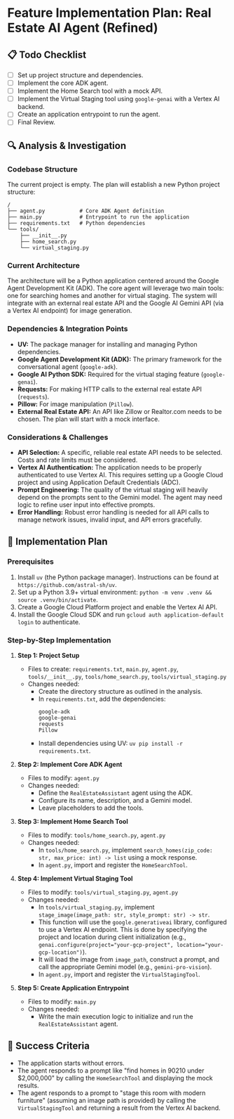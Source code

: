 # Feature Implementation Plan: Real Estate AI Agent (Refined)

## 📋 Todo Checklist
- [ ] Set up project structure and dependencies.
- [ ] Implement the core ADK agent.
- [ ] Implement the Home Search tool with a mock API.
- [ ] Implement the Virtual Staging tool using `google-genai` with a Vertex AI backend.
- [ ] Create an application entrypoint to run the agent.
- [ ] Final Review.

## 🔍 Analysis & Investigation

### Codebase Structure
The current project is empty. The plan will establish a new Python project structure:

```
/
├── agent.py           # Core ADK Agent definition
├── main.py            # Entrypoint to run the application
├── requirements.txt   # Python dependencies
└── tools/
    ├── __init__.py
    ├── home_search.py
    └── virtual_staging.py
```

### Current Architecture
The architecture will be a Python application centered around the Google Agent Development Kit (ADK). The core agent will leverage two main tools: one for searching homes and another for virtual staging. The system will integrate with an external real estate API and the Google AI Gemini API (via a Vertex AI endpoint) for image generation.

### Dependencies & Integration Points
- **UV:** The package manager for installing and managing Python dependencies.
- **Google Agent Development Kit (ADK):** The primary framework for the conversational agent (`google-adk`).
- **Google AI Python SDK:** Required for the virtual staging feature (`google-genai`).
- **Requests:** For making HTTP calls to the external real estate API (`requests`).
- **Pillow:** For image manipulation (`Pillow`).
- **External Real Estate API:** An API like Zillow or Realtor.com needs to be chosen. The plan will start with a mock interface.

### Considerations & Challenges
- **API Selection:** A specific, reliable real estate API needs to be selected. Costs and rate limits must be considered.
- **Vertex AI Authentication:** The application needs to be properly authenticated to use Vertex AI. This requires setting up a Google Cloud project and using Application Default Credentials (ADC).
- **Prompt Engineering:** The quality of the virtual staging will heavily depend on the prompts sent to the Gemini model. The agent may need logic to refine user input into effective prompts.
- **Error Handling:** Robust error handling is needed for all API calls to manage network issues, invalid input, and API errors gracefully.

## 📝 Implementation Plan

### Prerequisites
1.  Install `uv` (the Python package manager). Instructions can be found at `https://github.com/astral-sh/uv`.
2.  Set up a Python 3.9+ virtual environment: `python -m venv .venv && source .venv/bin/activate`.
3.  Create a Google Cloud Platform project and enable the Vertex AI API.
4.  Install the Google Cloud SDK and run `gcloud auth application-default login` to authenticate.

### Step-by-Step Implementation
1.  **Step 1: Project Setup**
    - Files to create: `requirements.txt`, `main.py`, `agent.py`, `tools/__init__.py`, `tools/home_search.py`, `tools/virtual_staging.py`
    - Changes needed:
        - Create the directory structure as outlined in the analysis.
        - In `requirements.txt`, add the dependencies:
          ```
          google-adk
          google-genai
          requests
          Pillow
          ```
        - Install dependencies using UV: `uv pip install -r requirements.txt`.

2.  **Step 2: Implement Core ADK Agent**
    - Files to modify: `agent.py`
    - Changes needed:
        - Define the `RealEstateAssistant` agent using the ADK.
        - Configure its name, description, and a Gemini model.
        - Leave placeholders to add the tools.

3.  **Step 3: Implement Home Search Tool**
    - Files to modify: `tools/home_search.py`, `agent.py`
    - Changes needed:
        - In `tools/home_search.py`, implement `search_homes(zip_code: str, max_price: int) -> list` using a mock response.
        - In `agent.py`, import and register the `HomeSearchTool`.

4.  **Step 4: Implement Virtual Staging Tool**
    - Files to modify: `tools/virtual_staging.py`, `agent.py`
    - Changes needed:
        - In `tools/virtual_staging.py`, implement `stage_image(image_path: str, style_prompt: str) -> str`.
        - This function will use the `google.generativeai` library, configured to use a Vertex AI endpoint. This is done by specifying the project and location during client initialization (e.g., `genai.configure(project="your-gcp-project", location="your-gcp-location")`).
        - It will load the image from `image_path`, construct a prompt, and call the appropriate Gemini model (e.g., `gemini-pro-vision`).
        - In `agent.py`, import and register the `VirtualStagingTool`.

5.  **Step 5: Create Application Entrypoint**
    - Files to modify: `main.py`
    - Changes needed:
        - Write the main execution logic to initialize and run the `RealEstateAssistant` agent.

## 🎯 Success Criteria
- The application starts without errors.
- The agent responds to a prompt like "find homes in 90210 under $2,000,000" by calling the `HomeSearchTool` and displaying the mock results.
- The agent responds to a prompt to "stage this room with modern furniture" (assuming an image path is provided) by calling the `VirtualStagingTool` and returning a result from the Vertex AI backend.
